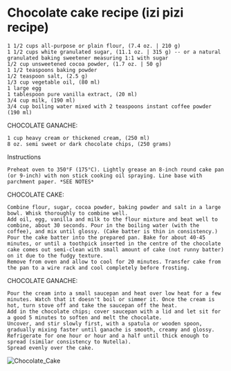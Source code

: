 # Chocolate cake recipe (izi pizi recipe)


    1 1/2 cups all-purpose or plain flour, (7.4 oz. | 210 g)
    1 1/2 cups white granulated sugar, (11.1 oz. | 315 g) -- or a natural granulated baking sweetener measuring 1:1 with sugar
    1/2 cup unsweetened cocoa powder, (1.7 oz. | 50 g)
    1 1/2 teaspoons baking powder
    1/2 teaspoon salt, (2.5 g)
    1/3 cup vegetable oil, (80 ml)
    1 large egg
    1 tablespoon pure vanilla extract, (20 ml)
    3/4 cup milk, (190 ml)
    3/4 cup boiling water mixed with 2 teaspoons instant coffee powder (190 ml)

CHOCOLATE GANACHE:

    1 cup heavy cream or thickened cream, (250 ml)
    8 oz. semi sweet or dark chocolate chips, (250 grams) 

Instructions

    Preheat oven to 350°F (175°C). Lightly grease an 8-inch round cake pan (or 9-inch) with non stick cooking oil spraying. Line base with parchment paper. *SEE NOTES*

CHOCOLATE CAKE:

    Combine flour, sugar, cocoa powder, baking powder and salt in a large bowl. Whisk thoroughly to combine well.
    Add oil, egg, vanilla and milk to the flour mixture and beat well to combine, about 30 seconds. Pour in the boiling water (with the coffee), and mix until glossy. (Cake batter is thin in consistency.)
    Pour the cake batter into the prepared pan. Bake for about 40-45 minutes, or until a toothpick inserted in the centre of the chocolate cake comes out semi-clean with small amount of cake (not runny batter) on it due to the fudgy texture.
    Remove from oven and allow to cool for 20 minutes. Transfer cake from the pan to a wire rack and cool completely before frosting.

CHOCOLATE GANACHE:

    Pour the cream into a small saucepan and heat over low heat for a few minutes. Watch that it doesn't boil or simmer it. Once the cream is hot, turn stove off and take the saucepan off the heat.
    Add in the chocolate chips; cover saucepan with a lid and let sit for a good 5 minutes to soften and melt the chocolate. 
    Uncover, and stir slowly first, with a spatula or wooden spoon, gradually mixing faster until ganache is smooth, creamy and glossy. Refrigerate for one hour or hour and a half until thick enough to spread (similar consistency to Nutella).
    Spread evenly over the cake.


![Chocolate_Cake](https://pixabay.com/get/5fe9d6404e50b108f5d08460da293277113edce2555870_1280.jpg)